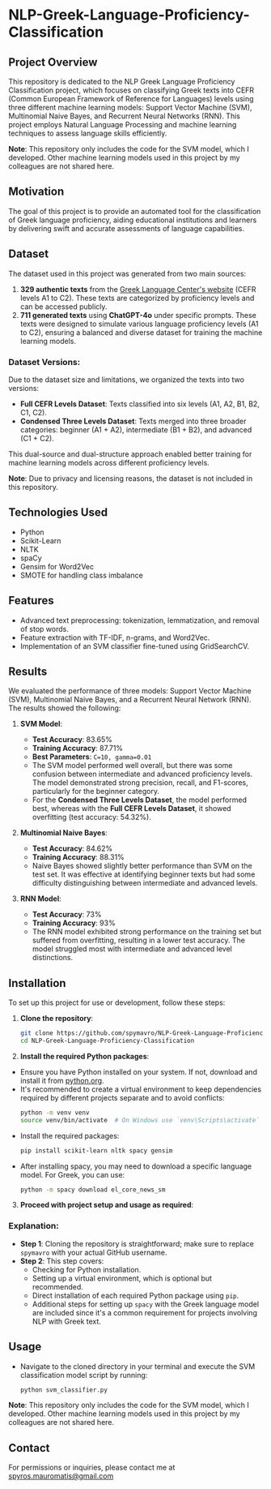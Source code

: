 # NLP-Greek-Language-Proficiency-Classification

## Project Overview
This repository is dedicated to the NLP Greek Language Proficiency Classification project, which focuses on classifying Greek texts into CEFR (Common European Framework of Reference for Languages) levels using three different machine learning models: Support Vector Machine (SVM), Multinomial Naive Bayes, and Recurrent Neural Networks (RNN). This project employs Natural Language Processing and machine learning techniques to assess language skills efficiently.

**Note**: This repository only includes the code for the SVM model, which I developed. Other machine learning models used in this project by my colleagues are not shared here.

## Motivation
The goal of this project is to provide an automated tool for the classification of Greek language proficiency, aiding educational institutions and learners by delivering swift and accurate assessments of language capabilities.

## Dataset
The dataset used in this project was generated from two main sources:

1. **329 authentic texts** from the [Greek Language Center's website](https://www.greek-language.gr/certification/dbs/teachers/index.html) (CEFR levels A1 to C2). These texts are categorized by proficiency levels and can be accessed publicly.
2. **711 generated texts** using **ChatGPT-4o** under specific prompts. These texts were designed to simulate various language proficiency levels (A1 to C2), ensuring a balanced and diverse dataset for training the machine learning models.

### Dataset Versions:
Due to the dataset size and limitations, we organized the texts into two versions:

- **Full CEFR Levels Dataset**: Texts classified into six levels (A1, A2, B1, B2, C1, C2).
- **Condensed Three Levels Dataset**: Texts merged into three broader categories: beginner (A1 + A2), intermediate (B1 + B2), and advanced (C1 + C2).

This dual-source and dual-structure approach enabled better training for machine learning models across different proficiency levels.

**Note**: Due to privacy and licensing reasons, the dataset is not included in this repository.

## Technologies Used
- Python
- Scikit-Learn
- NLTK
- spaCy
- Gensim for Word2Vec
- SMOTE for handling class imbalance

## Features
- Advanced text preprocessing: tokenization, lemmatization, and removal of stop words.
- Feature extraction with TF-IDF, n-grams, and Word2Vec.
- Implementation of an SVM classifier fine-tuned using GridSearchCV.

## Results
We evaluated the performance of three models: Support Vector Machine (SVM), Multinomial Naive Bayes, and a Recurrent Neural Network (RNN). The results showed the following:

1. **SVM Model**:
   - **Test Accuracy**: 83.65%
   - **Training Accuracy**: 87.71%
   - **Best Parameters**: `C=10, gamma=0.01`
   - The SVM model performed well overall, but there was some confusion between intermediate and advanced proficiency levels. The model demonstrated strong precision, recall, and F1-scores, particularly for the beginner category.
   - For the **Condensed Three Levels Dataset**, the model performed best, whereas with the **Full CEFR Levels Dataset**, it showed overfitting (test accuracy: 54.32%).

2. **Multinomial Naive Bayes**:
   - **Test Accuracy**: 84.62%
   - **Training Accuracy**: 88.31%
   - Naive Bayes showed slightly better performance than SVM on the test set. It was effective at identifying beginner texts but had some difficulty distinguishing between intermediate and advanced levels.

3. **RNN Model**:
   - **Test Accuracy**: 73%
   - **Training Accuracy**: 93%
   - The RNN model exhibited strong performance on the training set but suffered from overfitting, resulting in a lower test accuracy. The model struggled most with intermediate and advanced level distinctions.

## Installation
To set up this project for use or development, follow these steps:

1. **Clone the repository**:
   ```bash
   git clone https://github.com/spymavro/NLP-Greek-Language-Proficiency-Classification.git
   cd NLP-Greek-Language-Proficiency-Classification
2. **Install the required Python packages**:

- Ensure you have Python installed on your system. If not, download and install it from [python.org](https://www.python.org/downloads/).
- It's recommended to create a virtual environment to keep dependencies required by different projects separate and to avoid conflicts:
  ```bash
  python -m venv venv
  source venv/bin/activate  # On Windows use `venv\Scripts\activate`
- Install the required packages:
  ```bash
  pip install scikit-learn nltk spacy gensim
- After installing spacy, you may need to download a specific language model. For Greek, you can use:
  ```bash
  python -m spacy download el_core_news_sm

3. **Proceed with project setup and usage as required**:
### Explanation:
- **Step 1**: Cloning the repository is straightforward; make sure to replace `spymavro` with your actual GitHub username.
- **Step 2**: This step covers:
  - Checking for Python installation.
  - Setting up a virtual environment, which is optional but recommended.
  - Direct installation of each required Python package using `pip`.
  - Additional steps for setting up `spacy` with the Greek language model are included since it's a common requirement for projects involving NLP with Greek text.

## Usage
- Navigate to the cloned directory in your terminal and execute the SVM classification model script by running:
  ```bash
  python svm_classifier.py 

**Note**: This repository only includes the code for the SVM model, which I developed. Other machine learning models used in this project by my colleagues are not shared here.

## Contact
For permissions or inquiries, please contact me at spyros.mauromatis@gmail.com




